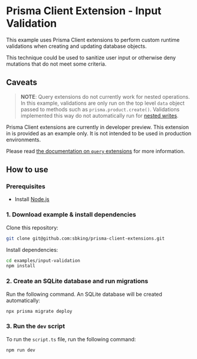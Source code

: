 # Prisma Client Extension - Input Validation

This example uses Prisma Client extensions to perform custom runtime validations when creating and updating database objects.

This technique could be used to sanitize user input or otherwise deny mutations that do not meet some criteria.

## Caveats

> **NOTE**: Query extensions do not currently work for nested operations. In this example, validations are only run on the top level `data` object passed to methods such as `prisma.product.create()`. Validations implemented this way do not automatically run for [nested writes](https://www.prisma.io/docs/concepts/components/prisma-client/relation-queries#nested-writes).

Prisma Client extensions are currently in developer preview. This extension in is provided as an example only. It is not intended to be used in production environments.

Please read [the documentation on `query` extensions](https://www.prisma.io/docs/concepts/components/prisma-client/client-extensions/query) for more information.

## How to use

### Prerequisites

- Install [Node.js](https://nodejs.org/en/download/)

### 1. Download example & install dependencies

Clone this repository:

```sh
git clone git@github.com:sbking/prisma-client-extensions.git
```

Install dependencies:

```sh
cd examples/input-validation
npm install
```

### 2. Create an SQLite database and run migrations

Run the following command. An SQLite database will be created automatically:

```sh
npx prisma migrate deploy
```

### 3. Run the `dev` script

To run the `script.ts` file, run the following command:

```sh
npm run dev
```
